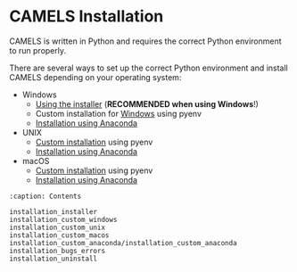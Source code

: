 # CAMELS Installation

CAMELS is written in Python and requires the correct Python environment to run properly.

There are several ways to set up the correct Python environment and install CAMELS depending on your operating system:
* Windows
  * [Using the installer](installation_installer.md) (**RECOMMENDED when using Windows**!)
  * Custom installation for [Windows](installation_custom_windows.md) using pyenv
  * [Installation using Anaconda](installation_custom_anaconda/installation_custom_anaconda.md)
* UNIX
  * [Custom installation](installation_custom_unix.md) using pyenv
  * [Installation using Anaconda](installation_custom_anaconda/installation_custom_anaconda.md)
* macOS
  * [Custom installation](installation_custom_macos.md) using pyenv
  * [Installation using Anaconda](installation_custom_anaconda/installation_custom_anaconda.md)


```{toctree}
:caption: Contents

installation_installer
installation_custom_windows
installation_custom_unix
installation_custom_macos
installation_custom_anaconda/installation_custom_anaconda
installation_bugs_errors
installation_uninstall
```

